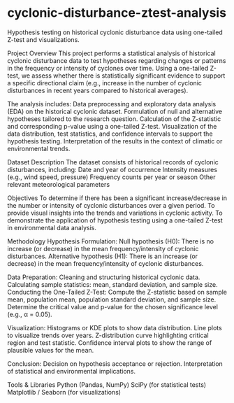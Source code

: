 # cyclonic-disturbance-ztest-analysis
Hypothesis testing on historical cyclonic disturbance data using one-tailed Z-test and visualizations.

Project Overview
This project performs a statistical analysis of historical cyclonic disturbance data to test hypotheses regarding changes or patterns in the frequency or intensity of cyclones over time. Using a one-tailed Z-test, we assess whether there is statistically significant evidence to support a specific directional claim (e.g., increase in the number of cyclonic disturbances in recent years compared to historical averages).

The analysis includes:
Data preprocessing and exploratory data analysis (EDA) on the historical cyclonic dataset.
Formulation of null and alternative hypotheses tailored to the research question.
Calculation of the Z-statistic and corresponding p-value using a one-tailed Z-test.
Visualization of the data distribution, test statistics, and confidence intervals to support the hypothesis testing.
Interpretation of the results in the context of climatic or environmental trends.

Dataset Description
The dataset consists of historical records of cyclonic disturbances, including:
Date and year of occurrence
Intensity measures (e.g., wind speed, pressure)
Frequency counts per year or season
Other relevant meteorological parameters

Objectives
To determine if there has been a significant increase/decrease in the number or intensity of cyclonic disturbances over a given period.
To provide visual insights into the trends and variations in cyclonic activity.
To demonstrate the application of hypothesis testing using a one-tailed Z-test in environmental data analysis.

Methodology
Hypothesis Formulation:
Null hypothesis (H0): There is no increase (or decrease) in the mean frequency/intensity of cyclonic disturbances.
Alternative hypothesis (H1): There is an increase (or decrease) in the mean frequency/intensity of cyclonic disturbances.

Data Preparation:
Cleaning and structuring historical cyclonic data.
Calculating sample statistics: mean, standard deviation, and sample size.
Conducting the One-Tailed Z-Test:
Compute the Z-statistic based on sample mean, population mean, population standard deviation, and sample size.
Determine the critical value and p-value for the chosen significance level (e.g., α = 0.05).

Visualization:
Histograms or KDE plots to show data distribution.
Line plots to visualize trends over years.
Z-distribution curve highlighting critical region and test statistic.
Confidence interval plots to show the range of plausible values for the mean.

Conclusion:
Decision on hypothesis acceptance or rejection.
Interpretation of statistical and environmental implications.

Tools & Libraries
Python (Pandas, NumPy)
SciPy (for statistical tests)
Matplotlib / Seaborn (for visualizations)


